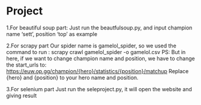 # Project

1.For beautiful soup part:
Just run the beautfulsoup.py, and input champion name ‘sett’, position ‘top’ as example

2.For scrapy part 
Our spider name is gamelol_spider, so we used the command to run : 
scrapy crawl gamelol_spider -o gamelol.csv
PS: But in here, if we want to change champion name and position, we have to change the start_urls to:  https://euw.op.gg/champion/{hero}/statistics/{position}/matchup
Replace {hero} and {position}  to your hero name and position.

3.For selenium part 
Just run the seleproject.py, it will open the website and giving result
